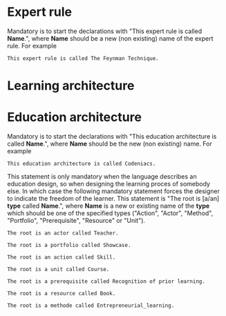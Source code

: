 # Expert rule
Mandatory is to start the declarations with
"This expert rule is called **Name**.",
where **Name** should be a new (non existing) name of the expert rule.
For example
```
This expert rule is called The Feynman Technique.
```

# Learning architecture 

#  Education architecture
Mandatory is to start the declarations with
"This education architecture is called **Name**.",
where **Name** should be the new (non existing) name.
For example
```
This education architecture is called Codeniacs.
```
This statement is only mandatory when the language describes an education design,
so when designing the learning proces of somebody else.
In which case the following mandatory statement
forces the designer to indicate the freedom of the learner.
This statement is
"The root is [a/an] **type** called **Name**.", 
where **Name** is a new or existing name of the **type**
which should be one of the specified types
("Action", "Actor", "Method", "Portfolio", "Prerequisite", "Resource" or "Unit").
```
The root is an actor called Teacher.
```
```
The root is a portfolio called Showcase.
```
```
The root is an action called Skill.
```
```
The root is a unit called Course.
```
```
The root is a prerequisite called Recognition of prior learning.
```
```
The root is a resource called Book.
```
```
The root is a methode called Entrepreneurial_learning.
```